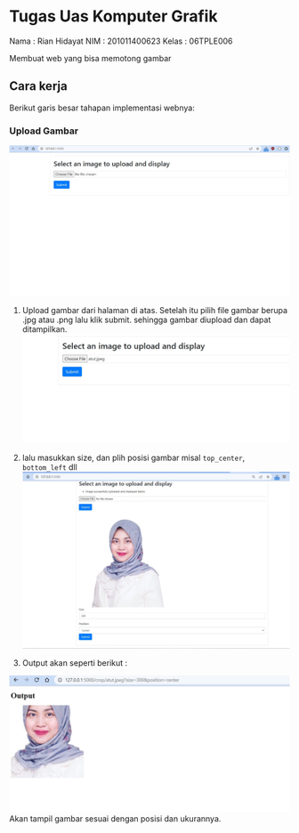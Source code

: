 # Tugas Uas Komputer Grafik
Nama : Rian Hidayat
NIM  : 201011400623
Kelas : 06TPLE006

Membuat web yang bisa memotong gambar

## Cara kerja
Berikut garis besar tahapan implementasi webnya:

### Upload Gambar
![enter image description here](https://raw.githubusercontent.com/rianhd15/rianhd_komputer-grafik_uas/main/Caputre/upload%20file.jpg)
1. Upload gambar dari halaman di atas.
Setelah itu pilih file gambar berupa .jpg atau .png lalu klik submit. sehingga gambar diupload dan dapat ditampilkan.
![enter image description here](https://raw.githubusercontent.com/rianhd15/rianhd_komputer-grafik_uas/main/Caputre/upload%20file%20jpeg.jpg)

2. lalu masukkan size, dan plih posisi gambar misal `top_center`, `bottom_left` dll
![enter image description here](https://raw.githubusercontent.com/rianhd15/rianhd_komputer-grafik_uas/main/Caputre/masukkan%20ukuran%20crop.jpg)

3. Output akan seperti berikut :

 ![enter image description here](https://raw.githubusercontent.com/rianhd15/rianhd_komputer-grafik_uas/main/Caputre/hasil%20output.jpg)
Akan tampil gambar sesuai dengan posisi dan ukurannya.
